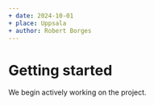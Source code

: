 ```yaml
---
+ date: 2024-10-01
+ place: Uppsala
+ author: Robert Borges
---
```

# Getting started

We begin actively working on the project.